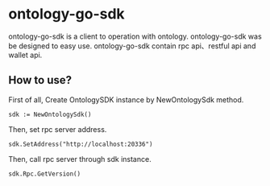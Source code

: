 # ontology-go-sdk

ontology-go-sdk is a client to operation with ontology. ontology-go-sdk was be designed to easy use.
ontology-go-sdk contain rpc api、restful api and wallet api.

## How to use?

First of all, Create OntologySDK instance by NewOntologySdk method.

`sdk := NewOntologySdk()`

Then, set rpc server address.

`sdk.SetAddress("http://localhost:20336")`

Then, call rpc server through sdk instance.

`sdk.Rpc.GetVersion()`
